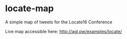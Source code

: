 # locate-map
A simple map of tweets for the Locate16 Conference

Live map accessible here: http://agl.pw/examples/locate/
